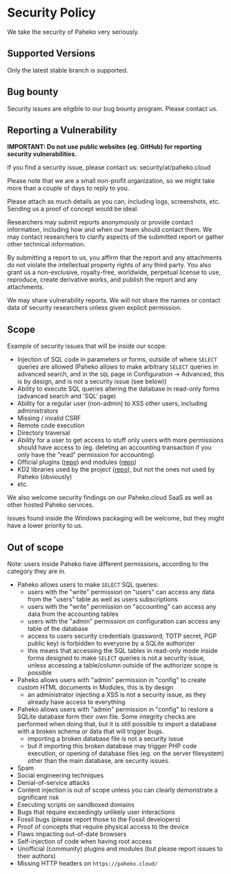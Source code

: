 # Security Policy

We take the security of Paheko very seriously.

## Supported Versions

Only the latest stable branch is supported.

## Bug bounty

Security issues are eligible to our bug bounty program. Please contact us.

## Reporting a Vulnerability

**IMPORTANT: Do not use public websites (eg. GitHub) for reporting security vulnerabilities.**

If you find a security issue, please contact us: security/at/paheko.cloud

Please note that we are a small non-profit organization, so we might take more than a couple of days to reply to you.

Please attach as much details as you can, including logs, screenshots, etc. Sending us a proof of concept would be ideal.

Researchers may submit reports anonymously or provide contact information, including how and when our team should contact them. We may contact researchers to clarify aspects of the submitted report or gather other technical information.

By submitting a report to us, you affirm that the report and any attachments do not violate the intellectual property rights of any third party. You also grant us a non-exclusive, royalty-free, worldwide, perpetual license to use, reproduce, create derivative works, and publish the report and any attachments.

We may share vulnerability reports. We will not share the names or contact data of security researchers unless given explicit permission.

## Scope

Example of security issues that will be inside our scope:

* Injection of SQL code in parameters or forms, outside of where `SELECT` queries are allowed (Paheko allows to make arbitrary `SELECT` queries in advanced search, and in the `SQL` page in Configuration -> Advanced, this is by design, and is not a security issue (see below))
* Ability to execute SQL queries altering the database in read-only forms (advanced search and 'SQL' page)
* Ability for a regular user (non-admin) to XSS other users, including administrators
* Missing / invalid CSRF
* Remote code execution
* Directory traversal
* Ability for a user to get access to stuff only users with more permissions should have access to (eg. deleting an accounting transaction if you only have the "read" permission for accounting)
* Official plugins ([repo](https://fossil.kd2.org/paheko-plugins/)) and modules ([repo](https://fossil.kd2.org/paheko-modules/))
* KD2 libraries used by the project ([repo](https://fossil.kd2.org/kd2fw/)), but not the ones not used by Paheko (obviously)
* etc.

We also welcome security findings on our Paheko.cloud SaaS as well as other hosted Paheko services.

Issues found inside the Windows packaging will be welcome, but they might have a lower priority to us.

## Out of scope

Note: users inside Paheko have different permissions, according to the category they are in.

* Paheko allows users to make `SELECT` SQL queries:
  * users with the "write" permission on "users" can access any data from the "users" table as well as users subscriptions
  * users with the "write" permission on "accounting" can access any data from the accounting tables
  * users with the "admin" permission on configuration can access any table of the database
  * access to users security credentials (password, TOTP secret, PGP public key) is forbidden to everyone by a SQLite authorizer
  * this means that accessing the SQL tables in read-only mode inside forms designed to make `SELECT` queries is not a security issue, unless accessing a table/column outside of the authorizer scope is possible
* Paheko allows users with "admin" permission in "config" to create custom HTML documents in Modules, this is by design
  * an administrator injecting a XSS is not a security issue, as they already have access to everything
* Paheko allows users with "admin" permission in "config" to restore a SQLite database form their own file. Some integrity checks are performed when doing that, but it is still possible to import a database with a broken schema or data that will trigger bugs.
  * importing a broken database file is not a security issue
  * but if importing this broken database may trigger PHP code execution, or opening of database files (eg. on the server filesystem) other than the main database, are security issues.
* Spam
* Social engineering techniques
* Denial-of-service attacks
* Content injection is out of scope unless you can clearly demonstrate a significant risk
* Executing scripts on sandboxed domains
* Bugs that require exceedingly unlikely user interactions
* Fossil bugs (please report those to the Fossil developers)
* Proof of concepts that require physical access to the device
* Flaws impacting out-of-date browsers
* Self-injection of code when having root access
* Unofficial (community) plugins and modules (but please report issues to their authors)
* Missing HTTP headers on `https://paheko.cloud/`
